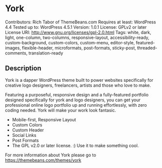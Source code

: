 # York #

Contributors: Rich Tabor of ThemeBeans.com
Requires at least: WordPress 4.4
Tested up to: WordPress 4.5.1
Version: 1.0.1
License: GPLv2 or later
License URI: http://www.gnu.org/licenses/gpl-2.0.html
Tags: white, dark, light, one-column, two-columns, responsive-layout, accessibility-ready, custom-background, custom-colors, custom-menu, editor-style, featured-images, flexible-header, microformats, post-formats, sticky-post, threaded-comments, translation-ready

## Description ##

York is a dapper WordPress theme built to power websites specifically for creative logo designers, freelancers, artists and those who love to make.

Featuring a purposeful, responsive design and a fully-featured portfolio designed specifically for york and logo designers, you can get your professional online logo portfolio up and running effortlessly, with zero coding needed. York will make your work look fantasic. 

* Mobile-first, Responsive Layout
* Custom Colors
* Custom Header
* Social Links
* Post Formats
* The GPL v2.0 or later license. :) Use it to make something cool.

For more information about York please go to https://themebeans.com/themes/york